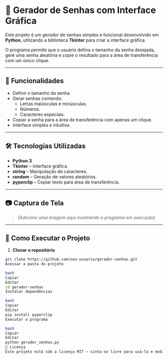 
# 🔐 Gerador de Senhas com Interface Gráfica

Este projeto é um gerador de senhas simples e funcional desenvolvido em **Python**, utilizando a biblioteca **Tkinter** para criar a interface gráfica.

O programa permite que o usuário defina o tamanho da senha desejada, gere uma senha aleatória e copie o resultado para a área de transferência com um único clique.

---

## 📌 Funcionalidades
- Definir o tamanho da senha.
- Gerar senhas contendo:
  - Letras maiúsculas e minúsculas.
  - Números.
  - Caracteres especiais.
- Copiar a senha para a área de transferência com apenas um clique.
- Interface simples e intuitiva.

---

## 🛠 Tecnologias Utilizadas
- **Python 3**
- **Tkinter** – Interface gráfica.
- **string** – Manipulação de caracteres.
- **random** – Geração de valores aleatórios.
- **pyperclip** – Copiar texto para área de transferência.

---

## 📷 Captura de Tela
> *(Adicione uma imagem aqui mostrando o programa em execução)*

---

## 🚀 Como Executar o Projeto

1. **Clonar o repositório**  
```bash
git clone https://github.com/seu-usuario/gerador-senhas.git
Acessar a pasta do projeto

bash
Copiar
Editar
cd gerador-senhas
Instalar dependências

bash
Copiar
Editar
pip install pyperclip
Executar o programa

bash
Copiar
Editar
python gerador_senhas.py
📄 Licença
Este projeto está sob a licença MIT – sinta-se livre para usá-lo e modificá-lo
